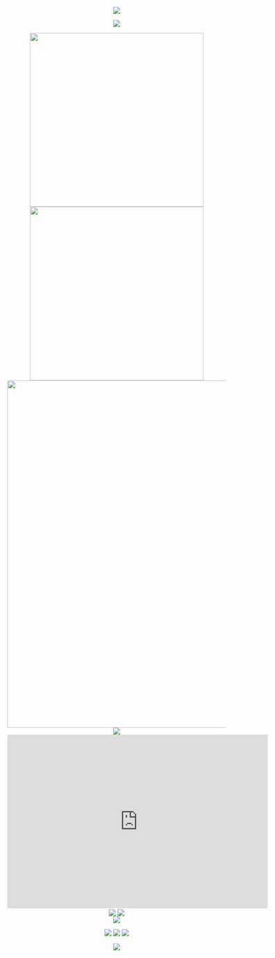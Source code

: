 <!--
MIT License

Copyright (c) 2024 Chucklery

Permission is hereby granted, free of charge, to any person obtaining a copy
of this software and associated documentation files (the "Software"), to deal
in the Software without restriction, including without limitation the rights
to use, copy, modify, merge, publish, distribute, sublicense, and/or sell
copies of the Software, and to permit persons to whom the Software is
furnished to do so, subject to the following conditions:

The above copyright notice and this permission notice shall be included in all
copies or substantial portions of the Software.

THE SOFTWARE IS PROVIDED "AS IS", WITHOUT WARRANTY OF ANY KIND, EXPRESS OR
IMPLIED, INCLUDING BUT NOT LIMITED TO THE WARRANTIES OF MERCHANTABILITY, 
FITNESS FOR A PARTICULAR PURPOSE AND NONINFRINGEMENT. IN NO EVENT SHALL THE
AUTHORS OR COPYRIGHT HOLDERS BE LIABLE FOR ANY CLAIM, DAMAGES OR OTHER
LIABILITY, WHETHER IN AN ACTION OF CONTRACT, TORT OR OTHERWISE, ARISING FROM,
OUT OF OR IN CONNECTION WITH THE SOFTWARE OR THE USE OR OTHER DEALINGS IN THE
SOFTWARE.

ATTENTION:

Source repository: https://github.com/Chucklery/Chucklery
-->

<!-- https://github.com/kyechan99/capsule-render -->
<p align="center">
<img src="https://capsule-render.vercel.app/api?type=waving&color=timeGradient&height=300&&section=header&text=HI%20THERE&fontSize=90&fontAlign=50&fontAlignY=30&desc=I%20am%20Chucklery!&descAlign=50&descSize=30&descAlignY=60&animation=twinkling" />
</p>

<!-- https://github.com/DenverCoder1/readme-typing-svg -->
<p align="center">
<img src="https://readme-typing-svg.demolab.com?font=Orbitron&size=25&pause=1000&center=true&vCenter=true&random=false&width=600&lines=Welcome+to+my+GitHub+profile+page!;I+am+super+obsessed+with+programming!" />
</p>

<p align="center">
<!-- https://github.com/anuraghazra/github-readme-stats -->
<img align="center" width="400" src="https://github-readme-stats.vercel.app/api?username=Chucklery&theme=transparent&show_icons=true&hide_border=true&show=reviews&hide_title=true&hide=contribs" />
<!-- https://github.com/DenverCoder1/github-readme-streak-stats -->
<img align="center" width="400" src="https://streak-stats.demolab.com?user=Chucklery&theme=transparent&date_format=%5BY.%5Dn.j&hide_border=true" />
<br/>
<!-- https://github.com/Ashutosh00710/github-readme-activity-graph -->
<img width="800" src="https://github-readme-activity-graph.vercel.app/graph?username=Chucklery&theme=github-compact&hide_border=true&area=true&custom_title=Contribution%20Graph" />
<br/>
<!-- https://github.com/star-history/star-history -->
<img src="https://api.star-history.com/svg?repos=Chucklery/tkintertools,Chucklery/Intelligent-Magic-Cube,Chucklery/Chess,Chucklery/Chucklery,Chucklery/tkintertools-demos,Chucklery/Fucking-Code&type=Date&theme=dark" />
<iframe style="width:100%;height:auto;min-width:600px;min-height:400px;" src="https://star-history.com/embed?secret=Z2hwX0R3OVI0MzJ4S0RGaFNXZG1obm1mbXNCZURHUGd6WTM5WVBORg==#star-history/star-history&Date" frameBorder="0"></iframe>
<br/>
<!-- https://github.com/anuraghazra/github-readme-stats -->
<img align="center" src="https://github-readme-stats.vercel.app/api/wakatime?username=Chucklery&theme=transparent&hide_border=true&layout=compact&langs_count=22" />

<!-- https://github.com/anuraghazra/github-readme-stats -->
<img align="center" src="https://github-readme-stats.vercel.app/api/top-langs/?username=Chucklery&theme=transparent&hide_border=true&layout=donut-vertical&langs_count=6" />
<br/>
<!-- https://github.com/LelouchFR/skill-icons -->
<img align="center" src="https://go-skill-icons.vercel.app/api/icons?i=html,css,js,ts,react,vue,git,pinia,webpack,chromium,ollama,grunt,gentoo,gnome&theme=auto">
<!-- <img width='50' height='50' title='vueMastery' style='margin-left:15px;' src='https://www.vuemastery.com/_nuxt/image/d26370.svg'></img> -->
</p>

<!-- https://github.com/badges/shields -->
<div>
<p align="center">
<a href="https://github.com/Chucklery"><img src="https://img.shields.io/badge/GitHub-Chucklery-blue?logo=github" /></a>
<a href="https://space.bilibili.com/650810744"><img src="https://img.shields.io/badge/哔哩哔哩-Chucklery-pink?logo=bilibili" /></a>
<!-- https://github.com/antonkomarev/github-profile-views-counter -->
<img src="https://komarev.com/ghpvc/?username=Chucklery&abbreviated=true&color=yellow" />
</p>
</div>

<!-- https://github.com/chucklery/capsule-render -->
<p align="center">
<img src="https://capsule-render.vercel.app/api?type=waving&color=timeGradient&height=300&&section=footer&text=THE%20END&fontSize=90&fontAlign=50&fontAlignY=70&desc=Hope%20your%20program%20is%20bug-free!&descAlign=50&descSize=30&descAlignY=40&animation=twinkling" />
</p>
